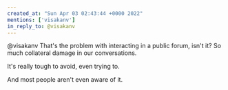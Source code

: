 ```yaml
---
created_at: "Sun Apr 03 02:43:44 +0000 2022"
mentions: ['visakanv']
in_reply_to: @visakanv
---
```


@visakanv That's the problem with interacting in a public forum, isn't it? So much collateral damage in our conversations.

It's really tough to avoid, even trying to. 

And most people aren't even aware of it.